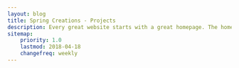 ```yaml
---
layout: blog
title: Spring Creations - Projects
description: Every great website starts with a great homepage. The homepage tells your viewers what your site is all about and gives your viewers a place to come back to.
sitemap:
    priority: 1.0
    lastmod: 2018-04-18
    changefreq: weekly
---
```

